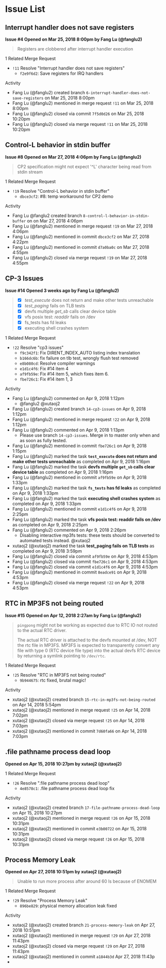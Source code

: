 Issue List
==========

Interrupt handler does not save registers
-----------------------------------------

**Issue #4 Opened on Mar 25, 2018 8:00pm by Fang Lu (@fanglu2)**

> Registers are clobbered after interrupt handler execution

1 Related Merge Request

* `!11` Resolve "Interrupt handler does not save registers"
  * `f2e9f6d2`: Save registers for IRQ handlers

Activity

* Fang Lu (@fanglu2) created branch
  `6-interrupt-handler-does-not-save-registers` on Mar 25, 2018 8:00pm
* Fang Lu (@fanglu2) mentioned in merge request `!11` on Mar 25, 2018 8:00pm
* Fang Lu (@fanglu2) closed via commit `7f5d0d26` on Mar 25, 2018 10:20pm
* Fang Lu (@fanglu2) closed via merge request `!11` on Mar 25, 2018 10:20pm

Control-L behavior in stdin buffer
----------------------------------

**Issue #8 Opened on Mar 27, 2018 4:06pm by Fang Lu (@fanglu2)**

> CP2 specification might not expect '^L' character being read from stdin stream

1 Related Merge Request

* `!19` Resolve "Control-L behavior in stdin buffer"
  * `dbce3cf2`: #8: temp workaround for CP2 demo

Activity

* Fang Lu @fanglu2 created branch `8-control-l-behavior-in-stdin-buffer` on
  on Mar 27, 2018 4:06pm
* Fang Lu (@fanglu2) mentioned in merge request `!19` on Mar 27, 2018 4:06pm
* Fang Lu (@fanglu2) mentioned in commit `dbce3cf2` on Mar 27, 2018 4:22pm
* Fang Lu (@fanglu2) mentioned in commit `d7a0ba0c` on Mar 27, 2018 4:55pm
* Fang Lu (@fanglu2) closed via merge request `!19` on Mar 27, 2018 4:55pm

CP-3 Issues
-----------

**Issue #14 Opened 3 weeks ago by Fang Lu (@fanglu2)**

> * [x] *test_execute* does not return and make other tests unreachable
> * [x] *test_paging* fails on TLB tests
> * [x] devfs multiple *get_sb* calls clear device table
> * [x] vfs posix test: *readdir* fails on /dev
> * [x] fs_tests has fd leaks
> * [x] executing shell crashes system

1 Related Merge Request

* `!22` Resolve "cp3 issues"
  * `f9c342f1`: Fix DIRENT_INDEX_AUTO listing index translation
  * `b166dc6b`: fix failure on tlb test, wrongly flush test removed
  * `e8b080cd`: Resolve compiler warnings
  * `e1d1c4f6`: Fix #14 item 4
  * `af9fb59e`: Fix #14 item 5, which fixes item 6.
  * `fbe726c1`: Fix #14 item 1, 3

Activity

* Fang Lu (@fanglu2) commented on Apr 9, 2018 1:12pm
  * @fanglu2 @xutaoj2
* Fang Lu (@fanglu2) created branch `14-cp3-issues` on Apr 9, 2018 1:12pm
* Fang Lu (@fanglu2) mentioned in merge request `!22` on Apr 9, 2018 1:12pm
* Fang Lu (@fanglu2) commented on Apr 9, 2018 1:13pm
  * Please use branch `14-cp3-issues`. Merge in to master only when and as
    soon as fully tested.
* Fang Lu (@fanglu2) mentioned in commit `fbe726c1` on Apr 9, 2018 1:15pm
* Fang Lu (@fanglu2) marked the task **`test_execute` does not return and make
  other tests unreachable** as completed on Apr 9, 2018 1:16pm
* Fang Lu (@fanglu2) marked the task **devfs multiple `get_sb` calls clear
  device table** as completed on Apr 9, 2018 1:16pm
* Fang Lu (@fanglu2) mentioned in commit `af9fb59e` on Apr 9, 2018 1:33pm
* Fang Lu (@fanglu2) marked the task **`fs_tests` has fd leaks** as completed on
  Apr 9, 2018 1:33pm
* Fang Lu (@fanglu2) marked the task **executing shell crashes system** as
  completed on Apr 9, 2018 1:33pm
* Fang Lu (@fanglu2) mentioned in commit `e1d1c4f6` on Apr 9, 2018 2:25pm
* Fang Lu (@fanglu2) marked the task **vfs posix test: readdir fails on /dev**
  as completed on Apr 9, 2018 2:25pm
* Fang Lu (@fanglu2) commented on Apr 9, 2018 2:26pm
  * Disabling interactive mp3fs tests: these tests should be converted to
    automated tests instead. @xutaoj2
* xutaoj2 (@xutaoj2) marked the task **test_paging fails on TLB tests** as
  completed on Apr 9, 2018 3:59pm
* Fang Lu (@fanglu2) closed via commit `af9fb59e` on Apr 9, 2018 4:53pm
* Fang Lu (@fanglu2) closed via commit `fbe726c1` on Apr 9, 2018 4:53pm
* Fang Lu (@fanglu2) closed via commit `e1d1c4f6` on Apr 9, 2018 4:53pm
* Fang Lu (@fanglu2) mentioned in commit `8eadce91` on Apr 9, 2018 4:53pm
* Fang Lu (@fanglu2) closed via merge request `!22` on Apr 9, 2018 4:53pm

RTC in MP3FS not being routed
-----------------------------

**Issue #15 Opened on Apr 12, 2018 2:27am by Fang Lu (@fanglu2)**

> `pingpong` might not be working as expected due to RTC IO not routed to the
> actual RTC driver.
>
> The actual RTC driver is attached to the devfs mounted at /dev, NOT the rtc
> file in MP3FS. MP3FS is expected to transparently convert any file with type 0
> (RTC device file type) into the actual devfs RTC device by returning a symlink
> pointing to `/dev/rtc`.

1 Related Merge Request

* `!25` Resolve "RTC in MP3FS not being routed"
  * `9b944675`: rtc fixed, brutal magic!

Activity

* xutaoj2 (@xutaoj2) created branch `15-rtc-in-mp3fs-not-being-routed` on Apr
  14, 2018 5:54pm
* xutaoj2 (@xutaoj2) mentioned in merge request `!25` on Apr 14, 2018 7:02pm
* xutaoj2 (@xutaoj2) closed via merge request `!25` on Apr 14, 2018 7:03pm
* xutaoj2 (@xutaoj2) mentioned in commit `7d60fa66` on Apr 14, 2018 7:03pm

.file pathname process dead loop
--------------------------------

**Opened on Apr 15, 2018 10:27pm by xutaoj2 (@xutaoj2)**


1 Related Merge Request

* `!26` Resolve ".file pathname process dead loop"
  * `4e8578c1`: .file pathname process dead loop fix

Activity

* xutaoj2 (@xutaoj2) created branch `17-file-pathname-process-dead-loop` on Apr
  15, 2018 10:27pm
* xutaoj2 (@xutaoj2) mentioned in merge request `!26` on Apr 15, 2018 10:31pm
* xutaoj2 (@xutaoj2) mentioned in commit `e3b00722` on Apr 15, 2018 10:31pm
* xutaoj2 (@xutaoj2) closed via merge request `!26` on Apr 15, 2018 10:31pm

Process Memory Leak
-------------------

**Opened on Apr 27, 2018 10:51pm by xutaoj2 (@xutaoj2)**

> Unable to run more process after around 60 ls because of ENOMEM

1 Related Merge Request

* `!29` Resolve "Process Memory Leak"
  * `896be829`: physical memory allocation leak fixed

Activity

* xutaoj2 (@xutaoj2) created branch `21-process-memory-leak` on Apr 27, 2018
  10:51pm
* xutaoj2 (@xutaoj2) mentioned in merge request `!29` on Apr 27, 2018 11:43pm
* xutaoj2 (@xutaoj2) closed via merge request `!29` on Apr 27, 2018 11:43pm
* xutaoj2 (@xutaoj2) mentioned in commit `a1844b3d` Apr 27, 2018 11:43p
* 
